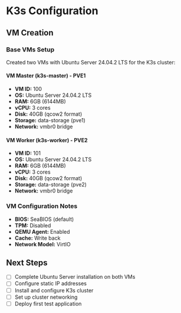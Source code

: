 # K3s Configuration

## VM Creation

### Base VMs Setup

Created two VMs with Ubuntu Server 24.04.2 LTS for the K3s cluster:

#### VM Master (k3s-master) - PVE1
- **VM ID:** 100
- **OS:** Ubuntu Server 24.04.2 LTS
- **RAM:** 6GB (6144MB)
- **vCPU:** 3 cores
- **Disk:** 40GB (qcow2 format)
- **Storage:** data-storage (pve1)
- **Network:** vmbr0 bridge

#### VM Worker (k3s-worker) - PVE2
- **VM ID:** 101
- **OS:** Ubuntu Server 24.04.2 LTS
- **RAM:** 6GB (6144MB)
- **vCPU:** 3 cores
- **Disk:** 40GB (qcow2 format)
- **Storage:** data-storage (pve2)
- **Network:** vmbr0 bridge

### VM Configuration Notes

- **BIOS:** SeaBIOS (default)
- **TPM:** Disabled
- **QEMU Agent:** Enabled
- **Cache:** Write back
- **Network Model:** VirtIO

## Next Steps

- [ ] Complete Ubuntu Server installation on both VMs
- [ ] Configure static IP addresses
- [ ] Install and configure K3s cluster
- [ ] Set up cluster networking
- [ ] Deploy first test application
